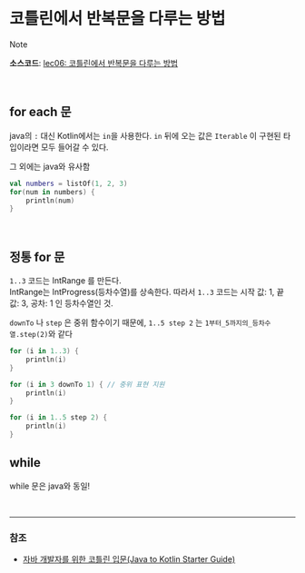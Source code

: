 # 코틀린에서 반복문을 다루는 방법

> [!NOTE]
> **소스코드**: 
> [lec06: 코틀린에서 반복문을 다루는 방법](https://github.com/cos850/java-to-kotlin-starter-guide/tree/master/src/main/kotlin/com/lannstark/lec06)

<br />

## for each 문
java의 `:` 대신 Kotlin에서는 `in`을 사용한다.
`in` 뒤에 오는 값은 `Iterable` 이 구현된 타입이라면 모두 들어갈 수 있다.

그 외에는 java와 유사함

```Kotlin
val numbers = listOf(1, 2, 3)
for(num in numbers) {
    println(num)
}
```

<br />

## 정통 for 문
`1..3` 코드는 IntRange 를 만든다.\
IntRange는 IntProgress(등차수열)를 상속한다.
따라서 `1..3` 코드는 시작 값: 1, 끝 값: 3, 공차: 1 인 등차수열인 것.

`downTo` 나 `step` 은 중위 함수이기 때문에, 
`1..5 step 2` 는 `1부터_5까지의_등차수열.step(2)`와 같다


```Kotlin
for (i in 1..3) {
    println(i)
}

for (i in 3 downTo 1) { // 중위 표현 지원
    println(i)
}

for (i in 1..5 step 2) {
    println(i)
}
```

## while
while 문은 java와 동일!

<br />

------
### 참조
- [자바 개발자를 위한 코틀린 입문(Java to Kotlin Starter Guide)](https://www.inflearn.com/course/java-to-kotlin/dashboard)